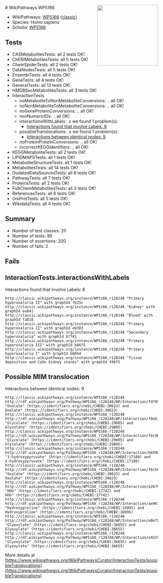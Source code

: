 <img style="float: right; width: 200px" src="https://upload.wikimedia.org/wikipedia/commons/thumb/8/83/Wplogo_with_text_500.png/640px-Wplogo_with_text_500.png" />
# WikiPathways WP5166

* WikiPathways: [WP5166](https://wikipathways.org/pathways/WP5166) ([classic](https://classic.wikipathways.org/instance/WP5166))
* Species: Homo sapiens
* Scholia: [WP5166](https://scholia.toolforge.org/wikipathways/WP5166)
## Tests
* CASMetabolitesTests: all 2 tests OK!
* ChEBIMetabolitesTests: all 5 tests OK!
* ChemSpiderTests: all 2 tests OK!
* DataNodesTests: all 5 tests OK!
* EnsemblTests: all 4 tests OK!
* GeneTests: all 4 tests OK!
* GeneralTests: all 13 tests OK!
* HMDBSecMetabolitesTests: all 3 tests OK!
* InteractionTests
    * noMetaboliteToNonMetaboliteConversions: .. all OK!
    * noNonMetaboliteToMetaboliteConversions: .. all OK!
    * noGeneProteinConversions: .. all OK!
    * nonNumericIDs: .. all OK!
    * interactionsWithLabels: .x we found 1 problem(s):
        * [Interactions found that involve Labels: 8](#630d267f)
    * possibleTranslocations: .x we found 1 problem(s):
        * [Interactions between identical nodes: 9](#1c11820e)
    * noProteinProteinConversions: .. all OK!
    * incorrectKEGGIdentifiers: .. all OK!
* KEGGMetaboliteTests: all 2 tests OK!
* LIPIDMAPSTests: all 1 tests OK!
* MetaboliteStructureTests: all 1 tests OK!
* MetabolitesTests: all 14 tests OK!
* OudatedDataSourcesTests: all 8 tests OK!
* PathwayTests: all 7 tests OK!
* ProteinsTests: all 2 tests OK!
* PubChemMetabolitesTests: all 3 tests OK!
* ReferencesTests: all 6 tests OK!
* UniProtTests: all 5 tests OK!
* WikidataTests: all 4 tests OK!


## Summary

* Number of test classes: 20
* Number of tests: 99
* Number of assertions: 200
* Number of fails: 2

## Fails

<a name="630d267f" />

## InteractionTests.interactionsWithLabels

Interactions found that involve Labels: 8
```
http://classic.wikipathways.org/instance/WP5166_r128248 "Primary hyperoxaluria II" with graphId f625c
http://classic.wikipathways.org/instance/WP5166_r128248 "Kidney" with graphId ea841
http://classic.wikipathways.org/instance/WP5166_r128248 "Blood" with graphId fa818
http://classic.wikipathways.org/instance/WP5166_r128248 "Primary hyperoxaluria II" with graphId eb383
http://classic.wikipathways.org/instance/WP5166_r128248 "Secondary hyperoxaluria" with graphId b7761
http://classic.wikipathways.org/instance/WP5166_r128248 "Primary hyperoxaluria III" with graphId b8675
http://classic.wikipathways.org/instance/WP5166_r128248 "Primary hyperoxaluria I" with graphId b66bd
http://classic.wikipathways.org/instance/WP5166_r128248 "Tissue deposition and CaOx kidney stones" with graphId f0675
```

<a name="1c11820e" />

## Possible MIM translocation

Interactions between identical nodes: 9
```
http://classic.wikipathways.org/instance/WP5166_r128248 http://rdf.wikipathways.org/Pathway/WP5166_r128248/WP/Interaction/fd795 "Oxalate" (https://identifiers.org/chebi/CHEBI:30623) and 
Oxalate" (https://identifiers.org/chebi/CHEBI:30623)
http://classic.wikipathways.org/instance/WP5166_r128248 http://rdf.wikipathways.org/Pathway/WP5166_r128248/WP/Interaction/f8eb1 "Glycolate" (https://identifiers.org/chebi/CHEBI:29805) and 
Glycolate" (https://identifiers.org/chebi/CHEBI:29805)
http://classic.wikipathways.org/instance/WP5166_r128248 http://rdf.wikipathways.org/Pathway/WP5166_r128248/WP/Interaction/fbc9b "Glycolate" (https://identifiers.org/chebi/CHEBI:29805) and 
Glycolate" (https://identifiers.org/chebi/CHEBI:29805)
http://classic.wikipathways.org/instance/WP5166_r128248 http://rdf.wikipathways.org/Pathway/WP5166_r128248/WP/Interaction/b6598 "3-hydroxypyruvate" (https://identifiers.org/chebi/CHEBI:17180) and 
3-hydroxypyruvate" (https://identifiers.org/chebi/CHEBI:17180)
http://classic.wikipathways.org/instance/WP5166_r128248 http://rdf.wikipathways.org/Pathway/WP5166_r128248/WP/Interaction/fbc58 "Oxalate" (https://identifiers.org/chebi/CHEBI:30623) and 
Oxalate" (https://identifiers.org/chebi/CHEBI:30623)
http://classic.wikipathways.org/instance/WP5166_r128248 http://rdf.wikipathways.org/Pathway/WP5166_r128248/WP/Interaction/e2679 "HOG" (https://identifiers.org/chebi/CHEBI:17742) and 
HOG" (https://identifiers.org/chebi/CHEBI:17742)
http://classic.wikipathways.org/instance/WP5166_r128248 http://rdf.wikipathways.org/Pathway/WP5166_r128248/WP/Interaction/ae961 "Hydroxyproline" (https://identifiers.org/chebi/CHEBI:18095) and 
Hydroxyproline" (https://identifiers.org/chebi/CHEBI:18095)
http://classic.wikipathways.org/instance/WP5166_r128248 http://rdf.wikipathways.org/Pathway/WP5166_r128248/WP/Interaction/e8e75 "Glyoxylate" (https://identifiers.org/chebi/CHEBI:36655) and 
Glyoxylate" (https://identifiers.org/chebi/CHEBI:36655)
http://classic.wikipathways.org/instance/WP5166_r128248 http://rdf.wikipathways.org/Pathway/WP5166_r128248/WP/Interaction/e9259 "Glyoxylate" (https://identifiers.org/chebi/CHEBI:36655) and 
Glyoxylate" (https://identifiers.org/chebi/CHEBI:36655)
```

More details at [https://www.wikipathways.org/WikiPathwaysCurator/InteractionTests/possibleTranslocations](https://www.wikipathways.org/WikiPathwaysCurator/InteractionTests/possibleTranslocations)

